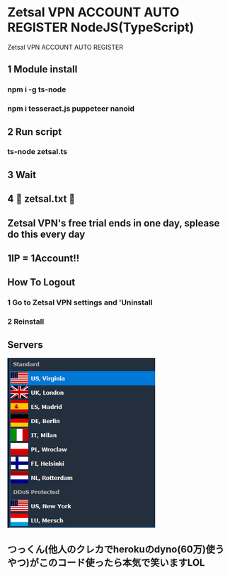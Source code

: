 # Zetsal VPN ACCOUNT AUTO REGISTER NodeJS(TypeScript)
Zetsal VPN ACCOUNT AUTO REGISTER

## 1 Module install

### npm i -g ts-node

### npm i tesseract.js puppeteer nanoid


## 2 Run script

### ts-node zetsal.ts


## 3 Wait


## 4 👀 zetsal.txt 👀


## Zetsal VPN's free trial ends in one day, splease do this every day

## 1IP = 1Account!!


## How To Logout

### 1 Go to Zetsal VPN settings and 'Uninstall

### 2 Reinstall

## Servers
![servers](https://raw.githubusercontent.com/ezz-gg/zetsalvpn-gen/main/zetsalvpn-servers.png)

## つっくん(他人のクレカでherokuのdyno(60万)使うやつ)がこのコード使ったら本気で笑いますLOL
